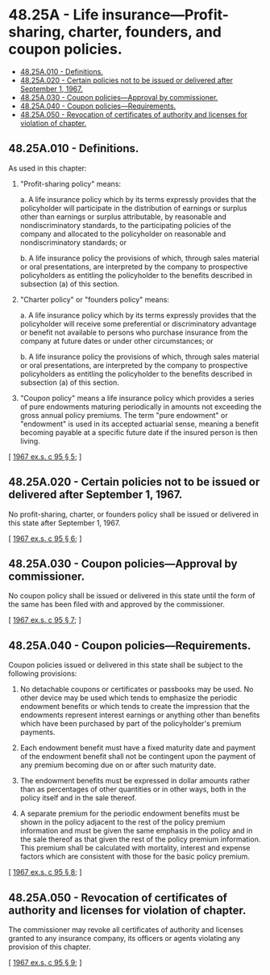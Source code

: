 # 48.25A - Life insurance—Profit-sharing, charter, founders, and coupon policies.
* [48.25A.010 - Definitions.](#4825a010---definitions)
* [48.25A.020 - Certain policies not to be issued or delivered after September 1, 1967.](#4825a020---certain-policies-not-to-be-issued-or-delivered-after-september-1-1967)
* [48.25A.030 - Coupon policies—Approval by commissioner.](#4825a030---coupon-policiesapproval-by-commissioner)
* [48.25A.040 - Coupon policies—Requirements.](#4825a040---coupon-policiesrequirements)
* [48.25A.050 - Revocation of certificates of authority and licenses for violation of chapter.](#4825a050---revocation-of-certificates-of-authority-and-licenses-for-violation-of-chapter)
## 48.25A.010 - Definitions.
As used in this chapter:

1. "Profit-sharing policy" means:

   a. A life insurance policy which by its terms expressly provides that the policyholder will participate in the distribution of earnings or surplus other than earnings or surplus attributable, by reasonable and nondiscriminatory standards, to the participating policies of the company and allocated to the policyholder on reasonable and nondiscriminatory standards; or

   b. A life insurance policy the provisions of which, through sales material or oral presentations, are interpreted by the company to prospective policyholders as entitling the policyholder to the benefits described in subsection (a) of this section.

2. "Charter policy" or "founders policy" means:

   a. A life insurance policy which by its terms expressly provides that the policyholder will receive some preferential or discriminatory advantage or benefit not available to persons who purchase insurance from the company at future dates or under other circumstances; or

   b. A life insurance policy the provisions of which, through sales material or oral presentations, are interpreted by the company to prospective policyholders as entitling the policyholder to the benefits described in subsection (a) of this section.

3. "Coupon policy" means a life insurance policy which provides a series of pure endowments maturing periodically in amounts not exceeding the gross annual policy premiums. The term "pure endowment" or "endowment" is used in its accepted actuarial sense, meaning a benefit becoming payable at a specific future date if the insured person is then living.

\[ [1967 ex.s. c 95 § 5](http://leg.wa.gov/CodeReviser/documents/sessionlaw/1967ex1c95.pdf?cite=1967%20ex.s.%20c%2095%20§%205); \]

## 48.25A.020 - Certain policies not to be issued or delivered after September 1, 1967.
No profit-sharing, charter, or founders policy shall be issued or delivered in this state after September 1, 1967.

\[ [1967 ex.s. c 95 § 6](http://leg.wa.gov/CodeReviser/documents/sessionlaw/1967ex1c95.pdf?cite=1967%20ex.s.%20c%2095%20§%206); \]

## 48.25A.030 - Coupon policies—Approval by commissioner.
No coupon policy shall be issued or delivered in this state until the form of the same has been filed with and approved by the commissioner.

\[ [1967 ex.s. c 95 § 7](http://leg.wa.gov/CodeReviser/documents/sessionlaw/1967ex1c95.pdf?cite=1967%20ex.s.%20c%2095%20§%207); \]

## 48.25A.040 - Coupon policies—Requirements.
Coupon policies issued or delivered in this state shall be subject to the following provisions:

1. No detachable coupons or certificates or passbooks may be used. No other device may be used which tends to emphasize the periodic endowment benefits or which tends to create the impression that the endowments represent interest earnings or anything other than benefits which have been purchased by part of the policyholder's premium payments.

2. Each endowment benefit must have a fixed maturity date and payment of the endowment benefit shall not be contingent upon the payment of any premium becoming due on or after such maturity date.

3. The endowment benefits must be expressed in dollar amounts rather than as percentages of other quantities or in other ways, both in the policy itself and in the sale thereof.

4. A separate premium for the periodic endowment benefits must be shown in the policy adjacent to the rest of the policy premium information and must be given the same emphasis in the policy and in the sale thereof as that given the rest of the policy premium information. This premium shall be calculated with mortality, interest and expense factors which are consistent with those for the basic policy premium.

\[ [1967 ex.s. c 95 § 8](http://leg.wa.gov/CodeReviser/documents/sessionlaw/1967ex1c95.pdf?cite=1967%20ex.s.%20c%2095%20§%208); \]

## 48.25A.050 - Revocation of certificates of authority and licenses for violation of chapter.
The commissioner may revoke all certificates of authority and licenses granted to any insurance company, its officers or agents violating any provision of this chapter.

\[ [1967 ex.s. c 95 § 9](http://leg.wa.gov/CodeReviser/documents/sessionlaw/1967ex1c95.pdf?cite=1967%20ex.s.%20c%2095%20§%209); \]

